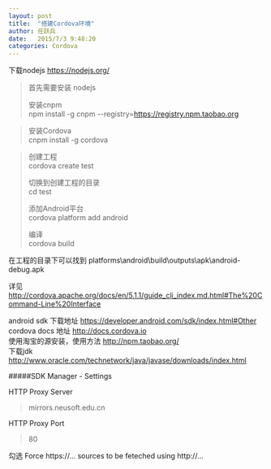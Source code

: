 ```yaml
---
layout: post
title:  "搭建Cordova环境"
author:	任跃兵
date:   2015/7/3 9:48:20     
categories: Cordova
---
```


下载nodejs <https://nodejs.org/>   

>首先需要安装 nodejs  
>  
>安装cnpm  
>npm install -g cnpm --registry=https://registry.npm.taobao.org  

>安装Cordova   
>cnpm install -g cordova 

>创建工程  
>cordova create test
>
>切换到创建工程的目录  
>cd test
>  
>添加Android平台  
>cordova platform add android
>  
>编译  
>cordova build

在工程的目录下可以找到
platforms\android\build\outputs\apk\android-debug.apk 

详见 <http://cordova.apache.org/docs/en/5.1.1/guide_cli_index.md.html#The%20Command-Line%20Interface>  

android sdk 下载地址 <https://developer.android.com/sdk/index.html#Other>   
cordova docs 地址 <http://docs.cordova.io>  
使用淘宝的源安装，使用方法 <http://npm.taobao.org/>  
下载jdk <http://www.oracle.com/technetwork/java/javase/downloads/index.html>  

#####SDK Manager - Settings  

HTTP Proxy Server 

> mirrors.neusoft.edu.cn  
  
HTTP Proxy Port 	

> 80  

勾选 Force https://... sources to be feteched using http://...